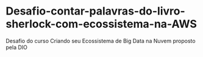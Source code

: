 # Desafio-contar-palavras-do-livro-sherlock-com-ecossistema-na-AWS
Desafio do curso Criando seu Ecossistema de Big Data na Nuvem proposto pela DIO

